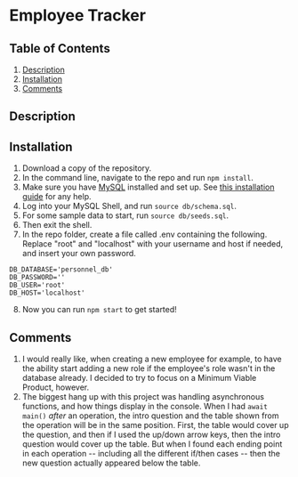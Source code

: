 # Employee Tracker

## Table of Contents

1. [Description](#description)
2. [Installation](#installation)
3. [Comments](#comments)

## Description

## Installation

1. Download a copy of the repository.
2. In the command line, navigate to the repo and run `npm install`.
3. Make sure you have [MySQL](https://www.mysql.com/) installed and set up.  See [this installation guide](https://coding-boot-camp.github.io/full-stack/mysql/mysql-installation-guide) for any help.
4. Log into your MySQL Shell, and run `source db/schema.sql`.
5. For some sample data to start, run `source db/seeds.sql`.
6. Then exit the shell.
7. In the repo folder, create a file called .env containing the following. Replace "root" and "localhost" with your username and host if needed, and insert your own password.
```
DB_DATABASE='personnel_db'
DB_PASSWORD=''
DB_USER='root'
DB_HOST='localhost'
```
8. Now you can run `npm start` to get started!

## Comments

1. I would really like, when creating a new employee for example, to have the ability start adding a new role if the employee's role wasn't in the database already.  I decided to try to focus on a Minimum Viable Product, however.
2. The biggest hang up with this project was handling asynchronous functions, and how things display in the console.  When I had `await main()` *after* an operation, the intro question and the table shown from the operation will be in the same position.  First, the table would cover up the question, and then if I used the up/down arrow keys, then the intro question would cover up the table.  But when I found each ending point in each operation -- including all the different if/then cases -- then the new question actually appeared below the table.